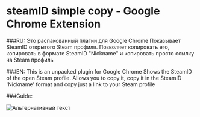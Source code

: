 # steamID simple copy - Google Chrome Extension


###RU:
Это распакованный плагин для Google Chrome
Показывает SteamID открытого Steam профиля. Позволяет копировать его, копировать в формате SteamID "Nickname" и копировать просто ссылку на Steam профиль

###EN:
This is an unpacked plugin for Google Chrome
Shows the SteamID of the open Steam profile. Allows you to copy it, copy it in the SteamID 'Nickname' format and copy just a link to your Steam profile

###Guide:

![Альтернативный текст](https://i.imgur.com/bauLCna.gif "gif guide")